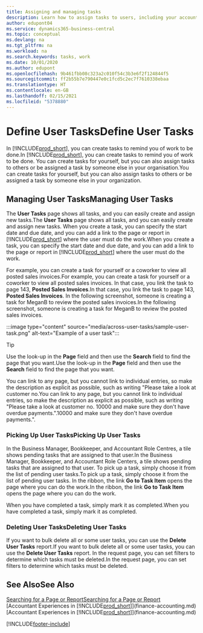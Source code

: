 ```yaml
---
title: Assigning and managing tasks
description: Learn how to assign tasks to users, including your accountant, in Business Central, and how you pick up and complete tasks.
author: edupont04
ms.service: dynamics365-business-central
ms.topic: conceptual
ms.devlang: na
ms.tgt_pltfrm: na
ms.workload: na
ms.search.keywords: tasks, work
ms.date: 10/01/2020
ms.author: edupont
ms.openlocfilehash: 9b461fbb08c323a2c010f54c3b3e6f2f124844f5
ms.sourcegitcommit: ff2b55b7e790447e0c1fcd5c2ec7f7610338ebaa
ms.translationtype: HT
ms.contentlocale: en-GB
ms.lasthandoff: 02/15/2021
ms.locfileid: "5378880"
---
```

# <a name="define-user-tasks"></a><span data-ttu-id="b57f7-103">Define User Tasks</span><span class="sxs-lookup"><span data-stu-id="b57f7-103">Define User Tasks</span></span>

<span data-ttu-id="b57f7-104">In [!INCLUDE[prod_short](includes/prod_short.md)], you can create tasks to remind you of work to be done.</span><span class="sxs-lookup"><span data-stu-id="b57f7-104">In [!INCLUDE[prod_short](includes/prod_short.md)], you can create tasks to remind you of work to be done.</span></span> <span data-ttu-id="b57f7-105">You can create tasks for yourself, but you can also assign tasks to others or be assigned a task by someone else in your organisation.</span><span class="sxs-lookup"><span data-stu-id="b57f7-105">You can create tasks for yourself, but you can also assign tasks to others or be assigned a task by someone else in your organization.</span></span>  

## <a name="managing-user-tasks"></a><span data-ttu-id="b57f7-106">Managing User Tasks</span><span class="sxs-lookup"><span data-stu-id="b57f7-106">Managing User Tasks</span></span>

<span data-ttu-id="b57f7-107">The **User Tasks** page shows all tasks, and you can easily create and assign new tasks.</span><span class="sxs-lookup"><span data-stu-id="b57f7-107">The **User Tasks** page shows all tasks, and you can easily create and assign new tasks.</span></span> <span data-ttu-id="b57f7-108">When you create a task, you can specify the start date and due date, and you can add a link to the page or report in [!INCLUDE[prod_short](includes/prod_short.md)] where the user must do the work.</span><span class="sxs-lookup"><span data-stu-id="b57f7-108">When you create a task, you can specify the start date and due date, and you can add a link to the page or report in [!INCLUDE[prod_short](includes/prod_short.md)] where the user must do the work.</span></span>  

<span data-ttu-id="b57f7-109">For example, you can create a task for yourself or a coworker to view all posted sales invoices.</span><span class="sxs-lookup"><span data-stu-id="b57f7-109">For example, you can create a task for yourself or a coworker to view all posted sales invoices.</span></span> <span data-ttu-id="b57f7-110">In that case, you link the task to page 143, **Posted Sales Invoices**.</span><span class="sxs-lookup"><span data-stu-id="b57f7-110">In that case, you link the task to page 143, **Posted Sales Invoices**.</span></span> <span data-ttu-id="b57f7-111">In the following screenshot, someone is creating a task for MeganB to review the posted sales invoices.</span><span class="sxs-lookup"><span data-stu-id="b57f7-111">In the following screenshot, someone is creating a task for MeganB to review the posted sales invoices.</span></span>  

:::image type="content" source="media/across-user-tasks/sample-user-task.png" alt-text="Example of a user task":::

> [!TIP]  
> <span data-ttu-id="b57f7-113">Use the look-up in the **Page** field and then use the **Search** field to find the page that you want.</span><span class="sxs-lookup"><span data-stu-id="b57f7-113">Use the look-up in the **Page** field and then use the **Search** field to find the page that you want.</span></span>  
>
> <span data-ttu-id="b57f7-114">You can link to any page, but you cannot link to individual entries, so make the description as explicit as possible, such as writing "Please take a look at customer no.</span><span class="sxs-lookup"><span data-stu-id="b57f7-114">You can link to any page, but you cannot link to individual entries, so make the description as explicit as possible, such as writing "Please take a look at customer no.</span></span> <span data-ttu-id="b57f7-115">10000 and make sure they don't have overdue payments.".</span><span class="sxs-lookup"><span data-stu-id="b57f7-115">10000 and make sure they don't have overdue payments.".</span></span>

### <a name="picking-up-user-tasks"></a><span data-ttu-id="b57f7-116">Picking Up User Tasks</span><span class="sxs-lookup"><span data-stu-id="b57f7-116">Picking Up User Tasks</span></span>

<span data-ttu-id="b57f7-117">In the Business Manager, Bookkeeper, and Accountant Role Centres, a tile shows pending tasks that are assigned to that user.</span><span class="sxs-lookup"><span data-stu-id="b57f7-117">In the Business Manager, Bookkeeper, and Accountant Role Centers, a tile shows pending tasks that are assigned to that user.</span></span> <span data-ttu-id="b57f7-118">To pick up a task, simply choose it from the list of pending user tasks.</span><span class="sxs-lookup"><span data-stu-id="b57f7-118">To pick up a task, simply choose it from the list of pending user tasks.</span></span> <span data-ttu-id="b57f7-119">In the ribbon, the link **Go to Task Item** opens the page where you can do the work.</span><span class="sxs-lookup"><span data-stu-id="b57f7-119">In the ribbon, the link **Go to Task Item** opens the page where you can do the work.</span></span>  

<span data-ttu-id="b57f7-120">When you have completed a task, simply mark it as completed.</span><span class="sxs-lookup"><span data-stu-id="b57f7-120">When you have completed a task, simply mark it as completed.</span></span>  

### <a name="deleting-user-tasks"></a><span data-ttu-id="b57f7-121">Deleting User Tasks</span><span class="sxs-lookup"><span data-stu-id="b57f7-121">Deleting User Tasks</span></span>

<span data-ttu-id="b57f7-122">If you want to bulk delete all or some user tasks, you can use the **Delete User Tasks** report.</span><span class="sxs-lookup"><span data-stu-id="b57f7-122">If you want to bulk delete all or some user tasks, you can use the **Delete User Tasks** report.</span></span> <span data-ttu-id="b57f7-123">In the request page, you can set filters to determine which tasks must be deleted.</span><span class="sxs-lookup"><span data-stu-id="b57f7-123">In the request page, you can set filters to determine which tasks must be deleted.</span></span>  

## <a name="see-also"></a><span data-ttu-id="b57f7-124">See Also</span><span class="sxs-lookup"><span data-stu-id="b57f7-124">See Also</span></span>

[<span data-ttu-id="b57f7-125">Searching for a Page or Report</span><span class="sxs-lookup"><span data-stu-id="b57f7-125">Searching for a Page or Report</span></span>](ui-search.md)  
<span data-ttu-id="b57f7-126">[Accountant Experiences in [!INCLUDE[prod_short](includes/prod_short.md)]](finance-accounting.md)</span><span class="sxs-lookup"><span data-stu-id="b57f7-126">[Accountant Experiences in [!INCLUDE[prod_short](includes/prod_short.md)]](finance-accounting.md)</span></span>  


[!INCLUDE[footer-include](includes/footer-banner.md)]